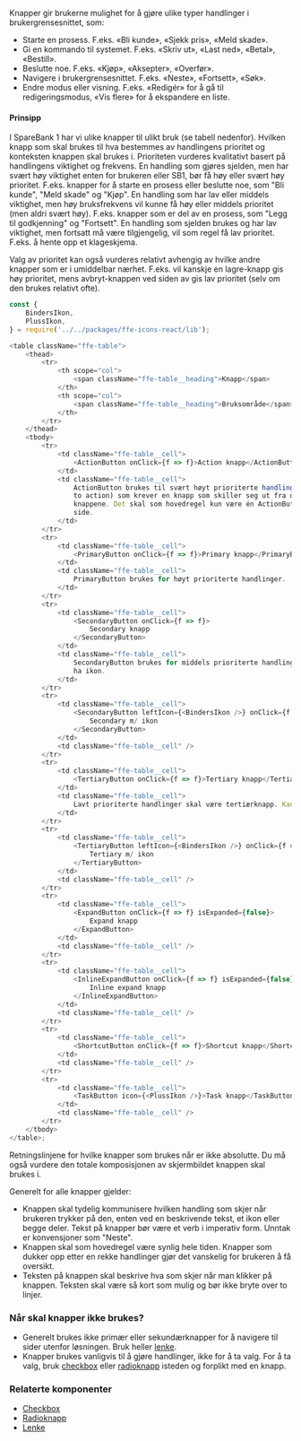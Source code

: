 Knapper gir brukerne mulighet for å gjøre ulike typer handlinger i brukergrensesnittet, som:

*   Starte en prosess. F.eks. «Bli kunde», «Sjekk pris», «Meld skade».
*   Gi en kommando til systemet. F.eks. «Skriv ut», «Last ned», «Betal», «Bestill».
*   Beslutte noe. F.eks. «Kjøp», «Aksepter», «Overfør».
*   Navigere i brukergrensesnittet. F.eks. «Neste», «Fortsett», «Søk».
*   Endre modus eller visning. F.eks. «Redigér» for å gå til redigeringsmodus, «Vis flere» for å ekspandere en liste.

#### Prinsipp

I SpareBank 1 har vi ulike knapper til ulikt bruk (se tabell nedenfor). Hvilken knapp som skal brukes til hva bestemmes av handlingens prioritet og konteksten knappen skal brukes i. Prioriteten vurderes kvalitativt basert på handlingens viktighet og frekvens. En handling som gjøres sjelden, men har svært høy viktighet enten for brukeren eller SB1, bør få høy eller svært høy prioritet. F.eks. knapper for å starte en prosess eller beslutte noe, som "Bli kunde", "Meld skade" og "Kjøp". En handling som har lav eller middels viktighet, men høy bruksfrekvens vil kunne få høy eller middels prioritet (men aldri svært høy). F.eks. knapper som er del av en prosess, som "Legg til godkjenning" og "Fortsett". En handling som sjelden brukes og har lav viktighet, men fortsatt må være tilgjengelig, vil som regel få lav prioritet. F.eks. å hente opp et klageskjema.

Valg av prioritet kan også vurderes relativt avhengig av hvilke andre knapper som er i umiddelbar nærhet. F.eks. vil kanskje en lagre-knapp gis høy prioritet, mens avbryt-knappen ved siden av gis lav prioritet (selv om den brukes relativt ofte).

```js
const {
    BindersIkon,
    PlussIkon,
} = require('../../packages/ffe-icons-react/lib');

<table className="ffe-table">
    <thead>
        <tr>
            <th scope="col">
                <span className="ffe-table__heading">Knapp</span>
            </th>
            <th scope="col">
                <span className="ffe-table__heading">Bruksområde</span>
            </th>
        </tr>
    </thead>
    <tbody>
        <tr>
            <td className="ffe-table__cell">
                <ActionButton onClick={f => f}>Action knapp</ActionButton>
            </td>
            <td className="ffe-table__cell">
                ActionButton brukes til svært høyt prioriterte handlinger (call
                to action) som krever en knapp som skiller seg ut fra de andre
                knappene. Det skal som hovedregel kun være én ActionButton per
                side.
            </td>
        </tr>
        <tr>
            <td className="ffe-table__cell">
                <PrimaryButton onClick={f => f}>Primary knapp</PrimaryButton>
            </td>
            <td className="ffe-table__cell">
                PrimaryButton brukes for høyt prioriterte handlinger.
            </td>
        </tr>
        <tr>
            <td className="ffe-table__cell">
                <SecondaryButton onClick={f => f}>
                    Secondary knapp
                </SecondaryButton>
            </td>
            <td className="ffe-table__cell">
                SecondaryButton brukes for middels prioriterte handlinger. Kan
                ha ikon.
            </td>
        </tr>
        <tr>
            <td className="ffe-table__cell">
                <SecondaryButton leftIcon={<BindersIkon />} onClick={f => f}>
                    Secondary m/ ikon
                </SecondaryButton>
            </td>
            <td className="ffe-table__cell" />
        </tr>
        <tr>
            <td className="ffe-table__cell">
                <TertiaryButton onClick={f => f}>Tertiary knapp</TertiaryButton>
            </td>
            <td className="ffe-table__cell">
                Lavt prioriterte handlinger skal være tertiærknapp. Kan ha ikon.
            </td>
        </tr>
        <tr>
            <td className="ffe-table__cell">
                <TertiaryButton leftIcon={<BindersIkon />} onClick={f => f}>
                    Tertiary m/ ikon
                </TertiaryButton>
            </td>
            <td className="ffe-table__cell" />
        </tr>
        <tr>
            <td className="ffe-table__cell">
                <ExpandButton onClick={f => f} isExpanded={false}>
                    Expand knapp
                </ExpandButton>
            </td>
            <td className="ffe-table__cell" />
        </tr>
        <tr>
            <td className="ffe-table__cell">
                <InlineExpandButton onClick={f => f} isExpanded={false}>
                    Inline expand knapp
                </InlineExpandButton>
            </td>
            <td className="ffe-table__cell" />
        </tr>
        <tr>
            <td className="ffe-table__cell">
                <ShortcutButton onClick={f => f}>Shortcut knapp</ShortcutButton>
            </td>
            <td className="ffe-table__cell" />
        </tr>
        <tr>
            <td className="ffe-table__cell">
                <TaskButton icon={<PlussIkon />}>Task knapp</TaskButton>
            </td>
            <td className="ffe-table__cell" />
        </tr>
    </tbody>
</table>;
```

Retningslinjene for hvilke knapper som brukes når er ikke absolutte. Du må også vurdere den totale komposisjonen av skjermbildet knappen skal brukes i.

Generelt for alle knapper gjelder:

*   Knappen skal tydelig kommunisere hvilken handling som skjer når brukeren trykker på den, enten ved en beskrivende tekst, et ikon eller begge deler. Tekst på knapper bør være et verb i imperativ form. Unntak er konvensjoner som "Neste".
*   Knappen skal som hovedregel være synlig hele tiden. Knapper som dukker opp etter en rekke handlinger gjør det vanskelig for brukeren å få oversikt.
*   Teksten på knappen skal beskrive hva som skjer når man klikker på knappen. Teksten skal være så kort som mulig og bør ikke bryte over to linjer.

### Når skal knapper ikke brukes?

*   Generelt brukes ikke primær eller sekundærknapper for å navigere til sider utenfor løsningen. Bruk heller [lenke](#linktext).
*   Knapper brukes vanligvis til å gjøre handlinger, ikke for å ta valg. For å ta valg, bruk [checkbox](#checkbox) eller [radioknapp](#radioknapper) isteden og forplikt med en knapp.

### Relaterte komponenter

*   [Checkbox](#checkbox)
*   [Radioknapp](#radioknapper)
*   [Lenke](#linktext)
